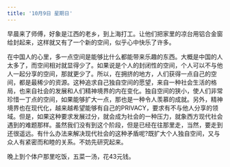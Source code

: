 ```yaml
---
title: '10月9日 星期日'
---
```


早晨来了师傅，好象是江西的老乡，到上海打工。让他们把家里的凉台用铝合金窗给封起来，这样就又有了一个新的空间，似乎心中快乐了许多。

在中国人的心里，多一点空间是能够比什么都能带来乐趣的东西。大概是中国的人太多了，而空间相对就显得少了。如果说是个人的封闭性的空间，个人可以不与他人一起分享的空间，那就更少了。所以，在拥挤的地方，人们获得一点自己的空间，都是最稀少的资源。这种追求自己独自空间的愿望，来自一种社会生活的格局，也来自社会的发展和人们精神境界的内在变化。独自空间的狭小，使人们非常珍惜一丁点的空间，如果能够扩大一点，那也是一种令人羡慕的成就。另外，精神境界也在现代化，越来越希望能够有自己的PRIVACY，要求有不与他人分享的领域。但是，如果这种要求发展过分，就会成为社会的一种压力，就象西方现代社会遇到的难题那样。虽然我们没有到这个阶段，但是已经在往那里走，当然，要走到还很遥远。有什么办法来解决现代社会的这种矛盾呢?既扩大个人独自空间，又与众人有紧密而和睦的关系。不妨先研究起来。

晚上到个体户那里吃饭，五菜一汤，花43元钱。


